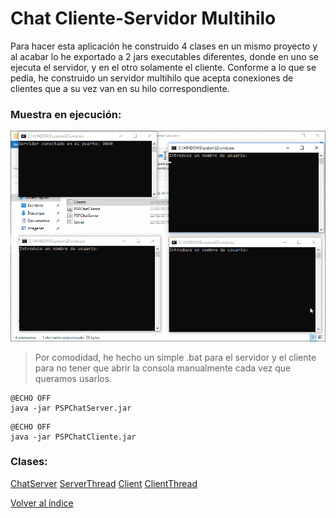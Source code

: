 
# Chat Cliente-Servidor Multihilo
Para hacer esta aplicación he construido 4 clases en un mismo proyecto y al acabar lo he exportado a 2 jars executables diferentes, donde en uno se ejecuta el servidor, y en el otro solamente el cliente. Conforme a lo que se pedía, he construido un servidor multihilo que acepta conexiones de clientes que a su vez van en su hilo correspondiente. 

### Muestra en ejecución:

![Muestra](muestra.gif)

> Por comodidad, he hecho un simple .bat para el servidor y el cliente para no tener que abrir la consola manualmente cada vez que queramos usarlos.

```
@ECHO OFF
java -jar PSPChatServer.jar
```
```
@ECHO OFF
java -jar PSPChatCliente.jar
```

### Clases:
[ChatServer](ChatServer.java)
[ServerThread](ServerThread.java)
[Client](Client.java)
[ClientThread](ClientThread.java)
<br>

[Volver al índice](../README.md)

